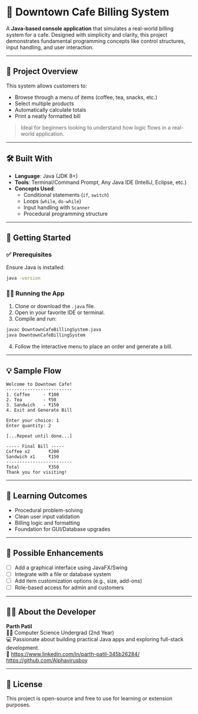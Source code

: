 # 🧾 Downtown Cafe Billing System

A **Java-based console application** that simulates a real-world billing system for a cafe. Designed with simplicity and clarity, this project demonstrates fundamental programming concepts like control structures, input handling, and user interaction.

---

## 🔧 Project Overview

This system allows customers to:

- Browse through a menu of items (coffee, tea, snacks, etc.)
- Select multiple products
- Automatically calculate totals
- Print a neatly formatted bill

> Ideal for beginners looking to understand how logic flows in a real-world application.

---

## 🛠 Built With

- **Language**: Java (JDK 8+)
- **Tools**: Terminal/Command Prompt, Any Java IDE (IntelliJ, Eclipse, etc.)
- **Concepts Used**:
  - Conditional statements (`if`, `switch`)
  - Loops (`while`, `do-while`)
  - Input handling with `Scanner`
  - Procedural programming structure

---

## 🚀 Getting Started

### ✅ Prerequisites

Ensure Java is installed:

```bash
java -version
```

### 🏃‍♂️ Running the App

1. Clone or download the `.java` file.
2. Open in your favorite IDE or terminal.
3. Compile and run:

```bash
javac DowntownCafeBillingSystem.java
java DowntownCafeBillingSystem
```

4. Follow the interactive menu to place an order and generate a bill.

---

## 💡 Sample Flow

```text
Welcome to Downtown Cafe!
-------------------------
1. Coffee     - ₹100
2. Tea        - ₹50
3. Sandwich   - ₹150
4. Exit and Generate Bill

Enter your choice: 1
Enter quantity: 2

[...Repeat until done...]

----- Final Bill -----
Coffee x2       ₹200
Sandwich x1     ₹150
-------------------------
Total           ₹350
Thank you for visiting!
```

---

## 🌱 Learning Outcomes

- Procedural problem-solving
- Clean user input validation
- Billing logic and formatting
- Foundation for GUI/Database upgrades

---

## 🚧 Possible Enhancements

- [ ] Add a graphical interface using JavaFX/Swing  
- [ ] Integrate with a file or database system  
- [ ] Add item customization options (e.g., size, add-ons)  
- [ ] Role-based access for admin and customers

---

## 🙋‍♂️ About the Developer

**Parth Patil**  
🧑‍🎓 Computer Science Undergrad (2nd Year)  
💻 Passionate about building practical Java apps and exploring full-stack development.  
🔗 https://www.linkedin.com/in/parth-patil-345b26284/
   https://github.com/Alphavirusboy

---

## 📄 License

This project is open-source and free to use for learning or extension purposes.
